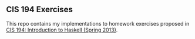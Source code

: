## CIS 194 Exercises

This repo contains my implementations to homework exercises proposed in [CIS 194: Introduction to Haskell (Spring 2013)](http://www.seas.upenn.edu/~cis194/spring13/).
